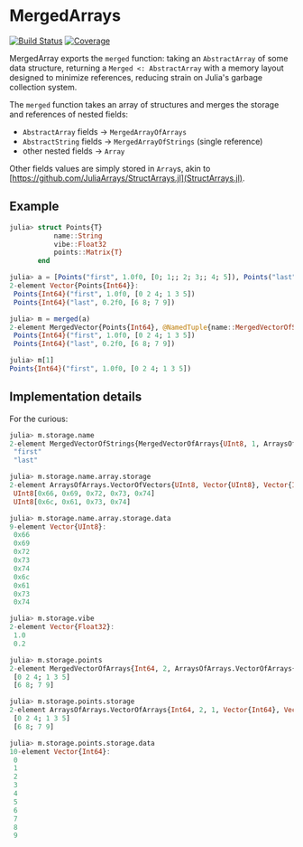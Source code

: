 # MergedArrays

[![Build Status](https://github.com/MurrellGroup/MergedArrays.jl/actions/workflows/CI.yml/badge.svg?branch=main)](https://github.com/MurrellGroup/MergedArrays.jl/actions/workflows/CI.yml?query=branch%3Amain)
[![Coverage](https://codecov.io/gh/MurrellGroup/MergedArrays.jl/branch/main/graph/badge.svg)](https://codecov.io/gh/MurrellGroup/MergedArrays.jl)

MergedArray exports the `merged` function: taking an `AbstractArray` of some data structure, returning a `Merged <: AbstractArray` with a memory layout designed to minimize references, reducing strain on Julia's garbage collection system.

The `merged` function takes an array of structures and merges the storage and references of nested fields:
- `AbstractArray` fields -> `MergedArrayOfArrays`
- `AbstractString` fields -> `MergedArrayOfStrings` (single reference)
- other nested fields -> `Array`

Other fields values are simply stored in `Array`s, akin to [https://github.com/JuliaArrays/StructArrays.jl](StructArrays.jl).

## Example

```julia
julia> struct Points{T}
           name::String
           vibe::Float32
           points::Matrix{T}
       end

julia> a = [Points("first", 1.0f0, [0; 1;; 2; 3;; 4; 5]), Points("last", 0.2f0, [6; 7;; 8; 9])]
2-element Vector{Points{Int64}}:
 Points{Int64}("first", 1.0f0, [0 2 4; 1 3 5])
 Points{Int64}("last", 0.2f0, [6 8; 7 9])

julia> m = merged(a)
2-element MergedVector{Points{Int64}, @NamedTuple{name::MergedVectorOfStrings{MergedVectorOfArrays{UInt8, 1, ArraysOfArrays.VectorOfVectors{UInt8, Vector{UInt8}, Vector{Int64}, Vector{Tuple{}}}}}, vibe::Vector{Float32}, points::MergedVectorOfArrays{Int64, 2, ArraysOfArrays.VectorOfArrays{Int64, 2, 1, Vector{Int64}, Vector{Int64}, Vector{Tuple{Int64}}}}}, UnionAll}:
 Points{Int64}("first", 1.0f0, [0 2 4; 1 3 5])
 Points{Int64}("last", 0.2f0, [6 8; 7 9])

julia> m[1]
Points{Int64}("first", 1.0f0, [0 2 4; 1 3 5])
```

## Implementation details

For the curious:

```julia
julia> m.storage.name
2-element MergedVectorOfStrings{MergedVectorOfArrays{UInt8, 1, ArraysOfArrays.VectorOfVectors{UInt8, Vector{UInt8}, Vector{Int64}, Vector{Tuple{}}}}}:
 "first"
 "last"

julia> m.storage.name.array.storage
2-element ArraysOfArrays.VectorOfVectors{UInt8, Vector{UInt8}, Vector{Int64}, Vector{Tuple{}}}:
 UInt8[0x66, 0x69, 0x72, 0x73, 0x74]
 UInt8[0x6c, 0x61, 0x73, 0x74]

julia> m.storage.name.array.storage.data
9-element Vector{UInt8}:
 0x66
 0x69
 0x72
 0x73
 0x74
 0x6c
 0x61
 0x73
 0x74

julia> m.storage.vibe
2-element Vector{Float32}:
 1.0
 0.2

julia> m.storage.points
2-element MergedVectorOfArrays{Int64, 2, ArraysOfArrays.VectorOfArrays{Int64, 2, 1, Vector{Int64}, Vector{Int64}, Vector{Tuple{Int64}}}}:
 [0 2 4; 1 3 5]
 [6 8; 7 9]

julia> m.storage.points.storage
2-element ArraysOfArrays.VectorOfArrays{Int64, 2, 1, Vector{Int64}, Vector{Int64}, Vector{Tuple{Int64}}}:
 [0 2 4; 1 3 5]
 [6 8; 7 9]

julia> m.storage.points.storage.data
10-element Vector{Int64}:
 0
 1
 2
 3
 4
 5
 6
 7
 8
 9
```
